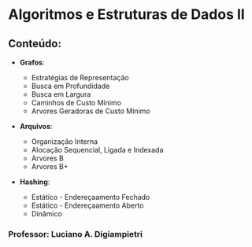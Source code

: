 # Algoritmos e Estruturas de Dados II

## Conteúdo: 
- **Grafos**:
    - Estratégias de Representação
    - Busca em Profundidade
    - Busca em Largura
    - Caminhos de Custo Mínimo
    - Arvores Geradoras de Custo Mínimo

- **Arquivos**:
    - Organização Interna
    - Alocação Sequencial, Ligada e Indexada
    - Arvores B
    - Arvores B+

- **Hashing**:
    - Estático - Endereçaamento Fechado
    - Estático - Endereçaamento Aberto
    - Dinâmico

### Professor: Luciano A. Digiampietri
